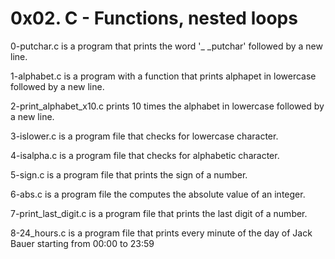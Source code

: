 # 0x02. C - Functions, nested loops

0-putchar.c is a program that prints the word '_ _putchar' followed by a new line.

1-alphabet.c is a program with a function that prints alphapet in lowercase followed by a new line.

2-print_alphabet_x10.c prints 10 times the alphabet in lowercase followed by a new line.

3-islower.c is a program file that checks for lowercase character.

4-isalpha.c is a program file that checks for alphabetic character.

5-sign.c is a program file that prints the sign of a number.

6-abs.c is a program file the computes the absolute value of an integer.

7-print_last_digit.c is a program file that prints the last digit of a number.

8-24_hours.c is a program file that prints every minute of the day of Jack Bauer starting from 00:00 to 23:59
